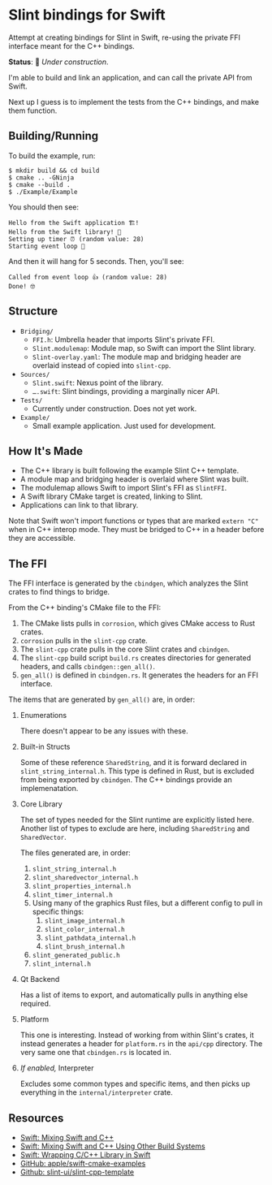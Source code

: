 # Slint bindings for Swift

Attempt at creating bindings for Slint in Swift, re-using the private FFI interface meant for the C++ bindings.

__Status__: 🚧 _Under construction_.

I'm able to build and link an application, and can call the private API from Swift.

Next up I guess is to implement the tests from the C++ bindings, and make them function.

## Building/Running

To build the example, run:

    $ mkdir build && cd build
    $ cmake .. -GNinja
    $ cmake --build .
    $ ./Example/Example

You should then see:

    Hello from the Swift application 🏗️!
    Hello from the Swift library! 🔨
    Setting up timer ⏰ (random value: 28)
    Starting event loop 🔁

And then it will hang for 5 seconds. Then, you'll see:

    Called from event loop 👍 (random value: 28)
    Done! 🤓


## Structure

- `Bridging/`
    - `FFI.h`: Umbrella header that imports Slint's private FFI.
    - `Slint.modulemap`: Module map, so Swift can import the Slint library.
    - `Slint-overlay.yaml`: The module map and bridging header are overlaid instead of copied into `slint-cpp`.
- `Sources/`
    - `Slint.swift`: Nexus point of the library.
    - `….swift`: Slint bindings, providing a marginally nicer API.
- `Tests/`
    - Currently under construction. Does not yet work.
- `Example/`
    - Small example application. Just used for development.

## How It's Made

- The C++ library is built following the example Slint C++ template.
- A module map and bridging header is overlaid where Slint was built.
- The modulemap allows Swift to import Slint's FFI as `SlintFFI`.
- A Swift library CMake target is created, linking to Slint.
- Applications can link to that library.

Note that Swift won't import functions or types that are marked `extern "C"` when in C++ interop mode.
They must be bridged to C++ in a header before they are accessible.

## The FFI

The FFI interface is generated by the `cbindgen`, which analyzes the Slint crates to find things to bridge.

From the C++ binding's CMake file to the FFI:
1. The CMake lists pulls in `corrosion`, which gives CMake access to Rust crates.
2. `corrosion` pulls in the `slint-cpp` crate.
3. The `slint-cpp` crate pulls in the core Slint crates and `cbindgen`.
4. The `slint-cpp` build script `build.rs` creates directories for generated headers, and calls `cbindgen::gen_all()`.
5. `gen_all()` is defined in `cbindgen.rs`. It generates the headers for an FFI interface.

The items that are generated by `gen_all()` are, in order:
1. Enumerations

    There doesn't appear to be any issues with these.

2. Built-in Structs

    Some of these reference `SharedString`, and it is forward declared in `slint_string_internal.h`.
    This type is defined in Rust, but is excluded from being exported by `cbindgen`.
    The C++ bindings provide an implemenatation.

3. Core Library

    The set of types needed for the Slint runtime are explicitly listed here.
    Another list of types to exclude are here, including `SharedString` and `SharedVector`.

    The files generated are, in order:

    1. `slint_string_internal.h`
    2. `slint_sharedvector_internal.h`
    3. `slint_properties_internal.h`
    4. `slint_timer_internal.h`
    5. Using many of the graphics Rust files, but a different config to pull in specific things:
        1. `slint_image_internal.h`
        2. `slint_color_internal.h`
        3. `slint_pathdata_internal.h`
        4. `slint_brush_internal.h`
    6. `slint_generated_public.h`
    7. `slint_internal.h`

4. Qt Backend

    Has a list of items to export, and automatically pulls in anything else required.

5. Platform

    This one is interesting.
    Instead of working from within Slint's crates, it instead generates a header for `platform.rs` in the `api/cpp` directory.
    The very same one that `cbindgen.rs` is located in.

6. _If enabled,_ Interpreter

    Excludes some common types and specific items, and then picks up everything in the `internal/interpreter` crate.

## Resources

- [Swift: Mixing Swift and C++](https://www.swift.org/documentation/cxx-interop/)
- [Swift: Mixing Swift and C++ Using Other Build Systems](https://www.swift.org/documentation/cxx-interop/project-build-setup/#mixing-swift-and-c-using-other-build-systems)
- [Swift: Wrapping C/C++ Library in Swift](https://www.swift.org/documentation/articles/wrapping-c-cpp-library-in-swift.html)
- [GitHub: apple/swift-cmake-examples](https://github.com/apple/swift-cmake-examples/tree/main/3_bidirectional_cxx_interop)
- [Github: slint-ui/slint-cpp-template](https://github.com/slint-ui/slint-cpp-template/blob/main/CMakeLists.txt)

